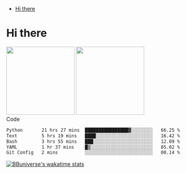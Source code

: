 <!--ts-->
* [Hi there](#hi-there)

<!-- Created by https://github.com/ekalinin/github-markdown-toc -->
<!-- Added by: runner, at: Wed Sep 27 04:19:34 UTC 2023 -->

<!--te-->


# Hi there

<!--
**BBuniverse/BBuniverse** is a ✨ _special_ ✨ repository because its `README.md` (this file) appears on your GitHub profile.

Here are some ideas to get you started:

- 🔭 I’m currently working on ...
- 🌱 I’m currently learning ...
- 👯 I’m looking to collaborate on ...
- 🤔 I’m looking for help with ...
- 💬 Ask me about ...
- 📫 How to reach me: ...
- 😄 Pronouns: ...
- ⚡ Fun fact: ...
-->


<div display="flex">
  <img src="https://github-readme-stats.vercel.app/api?username=BBuniverse&show_icons=true&count_private=true&theme=radical&hide_border=true" height="180"/>
  <img src="https://github-readme-stats.vercel.app/api/top-langs/?username=BBuniverse&layout=compact&theme=radical&hide_border=true" height="180"/>
</div
     

## Code
<!--START_SECTION:waka-->

```txt
Python       21 hrs 27 mins  ████████████████▓░░░░░░░░   66.25 %
Text         5 hrs 19 mins   ████░░░░░░░░░░░░░░░░░░░░░   16.42 %
Bash         3 hrs 55 mins   ███░░░░░░░░░░░░░░░░░░░░░░   12.09 %
YAML         1 hr 37 mins    █▒░░░░░░░░░░░░░░░░░░░░░░░   05.02 %
Git Config   2 mins          ░░░░░░░░░░░░░░░░░░░░░░░░░   00.14 %
```

<!--END_SECTION:waka-->
     
[![BBuniverse's wakatime stats](https://github-readme-stats.vercel.app/api/wakatime?username=BBuniverse)](https://github.com/anuraghazra/github-readme-stats)
